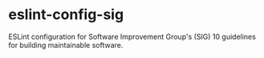 # eslint-config-sig
ESLint configuration for Software Improvement Group's (SIG) 10 guidelines for building maintainable software.

